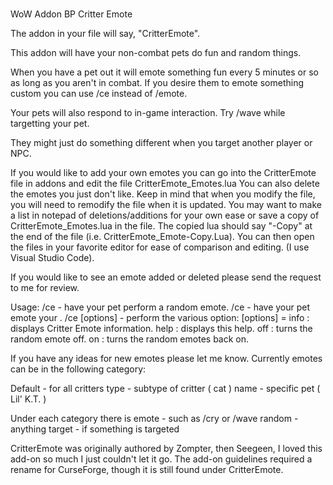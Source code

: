 #
WoW Addon BP Critter Emote

The addon in your file will say, "CritterEmote".

This addon will have your non-combat pets do fun and random things. 

When you have a pet out it will emote something fun every 5 minutes or so as long as you aren't in combat.  If you desire them to emote something custom you can use /ce instead of /emote.

Your pets will also respond to in-game interaction.  Try /wave while targetting your pet.

They might just do something different when you target another player or NPC.

If you would like to add your own emotes you can go into the CritterEmote file in addons and edit the file CritterEmote_Emotes.lua You can also delete the emotes you just don't like. Keep in mind that when you modify the file, you will need to remodify the file when it is updated. You may want to make a list in notepad of deletions/additions for your own ease or save a copy of CritterEmote_Emotes.lua in the file. The copied lua should say "-Copy" at the end of the file (i.e. CritterEmote_Emote-Copy.Lua). You can then open the files in your favorite editor for ease of comparison and editing. (I use Visual Studio Code).

If you would like to see an emote added or deleted please send the request to me for review. 

Usage:
/ce - have your pet perform a random emote.
/ce <message> - have your pet emote your <message>.
/ce [options] - perform the various option:
[options] =
info  : displays Critter Emote information.
help  : displays this help.
off   : turns the random emote off.
on    : turns the random emotes back on.

If you have any ideas for new emotes please let me know.
Currently emotes can be in the following category:

Default - for all critters
type - subtype of critter ( cat )
name - specific pet ( Lil' K.T. )

Under each category there is 
emote - such as /cry or /wave
random - anything
target - if something is targeted

CritterEmote was originally authored by Zompter, then Seegeen, I loved this add-on so much I just couldn't let it go.  The add-on guidelines required a rename for CurseForge, though it is still found under CritterEmote.
